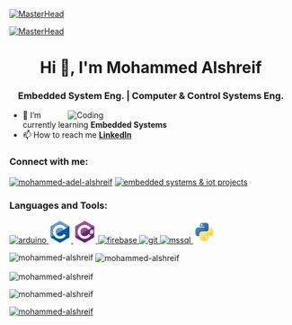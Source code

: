 [![MasterHead]([https://media.licdn.com/dms/image/C4D16AQFKf_Isf31efQ/profile-displaybackgroundimage-shrink_350_1400/0/1660325879339?e=1708560000&v=beta&t=pe2HsxqBcRpTcMvbYbuXs2nXgFXIPCftSuRta5qlx-g)](https://www.linkedin.com/in/mohammed-adel-alshreif/](https://media.licdn.com/dms/image/v2/C4D16AQFKf_Isf31efQ/profile-displaybackgroundimage-shrink_350_1400/profile-displaybackgroundimage-shrink_350_1400/0/1660325879339?e=1740009600&v=beta&t=S_zei2jNbn5uojc77vxP4HPxqMsqdx5cGF3obewrAfM))

<a href="https://www.linkedin.com/in/mohammed-adel-alshreif/" target="_blank">
  <img src="https://media.licdn.com/dms/image/C4D16AQFKf_Isf31efQ/profile-displaybackgroundimage-shrink_350_1400/0/1660325879339?e=1708560000&v=beta&t=pe2HsxqBcRpTcMvbYbuXs2nXgFXIPCftSuRta5qlx-g" alt="MasterHead" />
</a>

<h1 align="center">Hi 👋, I'm Mohammed Alshreif</h1>
<h3 align="center">Embedded System Eng. | Computer & Control Systems Eng.</h3>
<img align="right" alt="Coding" width="400" src="https://www.einfochips.com/blog/wp-content/uploads/2018/10/iot_1.gif">

- 🌱 I’m currently learning **Embedded Systems**
- 📫 How to reach me **[LinkedIn](https://www.linkedin.com/in/mohammed-adel-alshreif/)**

<h3 align="left">Connect with me:</h3>
<p align="left">
<a href="https://linkedin.com/in/mohammed-adel-alshreif" target="blank"><img align="center" src="https://raw.githubusercontent.com/rahuldkjain/github-profile-readme-generator/master/src/images/icons/Social/linked-in-alt.svg" alt="mohammed-adel-alshreif" height="30" width="40" /></a>
<a href="https://www.youtube.com/channel/UC9pFYQljtGwReGN2sg-6i9A" target="blank"><img align="center" src="https://raw.githubusercontent.com/rahuldkjain/github-profile-readme-generator/master/src/images/icons/Social/youtube.svg" alt="embedded systems & iot projects" height="30" width="40" /></a>
</p>

<h3 align="left">Languages and Tools:</h3>
<p align="left"> 
  <a href="https://www.arduino.cc/" target="_blank" rel="noreferrer"><img src="https://cdn.worldvectorlogo.com/logos/arduino-1.svg" alt="arduino" width="40" height="40"/> </a>
  <a href="https://www.cprogramming.com/" target="_blank" rel="noreferrer"><img src="https://raw.githubusercontent.com/devicons/devicon/master/icons/c/c-original.svg" alt="c" width="40" height="40"/> </a> 
  <a href="https://www.w3schools.com/cs/" target="_blank" rel="noreferrer"><img src="https://raw.githubusercontent.com/devicons/devicon/master/icons/csharp/csharp-original.svg" alt="csharp" width="40" height="40"/> </a> 
  <a href="https://firebase.google.com/" target="_blank" rel="noreferrer"><img src="https://www.vectorlogo.zone/logos/firebase/firebase-icon.svg" alt="firebase" width="40" height="40"/> </a>
  <a href="https://git-scm.com/" target="_blank" rel="noreferrer"><img src="https://www.vectorlogo.zone/logos/git-scm/git-scm-icon.svg" alt="git" width="40" height="40"/> </a>
  <a href="https://www.microsoft.com/en-us/sql-server" target="_blank" rel="noreferrer"><img src="https://www.svgrepo.com/show/303229/microsoft-sql-server-logo.svg" alt="mssql" width="40" height="40"/> </a>
  <a href="https://www.python.org" target="_blank" rel="noreferrer"><img src="https://raw.githubusercontent.com/devicons/devicon/master/icons/python/python-original.svg" alt="python" width="40" height="40"/> </a> 
</p>

<p><img align="left" src="https://github-readme-stats.vercel.app/api/top-langs?username=mohammed-alshreif&show_icons=true&locale=en&layout=compact" alt="mohammed-alshreif" /></p>

<p>&nbsp;<img align="center" src="https://github-readme-stats.vercel.app/api?username=mohammed-alshreif&show_icons=true&locale=en" alt="mohammed-alshreif" /></p>

<p><img align="center" src="https://github-readme-streak-stats.herokuapp.com/?user=mohammed-alshreif&" alt="mohammed-alshreif" /></p>

<p align="left"> <img src="https://komarev.com/ghpvc/?username=mohammed-alshreif&label=Profile%20views&color=0e75b6&style=flat" alt="mohammed-alshreif" /> </p>

<p align="left"> <a href="https://github.com/ryo-ma/github-profile-trophy"><img src="https://github-profile-trophy.vercel.app/?username=mohammed-alshreif" alt="mohammed-alshreif" /></a> </p>
